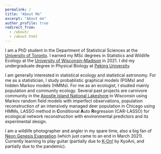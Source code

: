 ```yaml
---
permalink: /
title: "About Me"
excerpt: "About me"
author_profile: true
redirect_from:
  - /about/
  - /about.html
---
```


I am a PhD student in the Department of Statistical Sciences at the [University of Toronto](https://www.utoronto.ca/). I earned my MSc degrees in Statistics and Wildlife Ecology at the [University of Wisconsin-Madison](https://www.wisc.edu/) in 2021. I did my undergraduate degree in Physical Biology at [Peking University](http://english.pku.edu.cn). 

I am generally interested in statistical ecology and statistical astronomy. For me as a statistician, I study probablistic graphical models (PGMs) and hidden Markov models (HMMs). For me as an ecologist, I studied mainly population and community ecology. Several past projects are carnivore community in the [Apostle Island National Lakeshore](https://www.google.com/maps/place/Apostle+Islands/@47.0153533,-90.8540994,11z/data=!3m1!4b1!4m5!3m4!1s0x52a8f887c4797d43:0x8009ed773211222d!8m2!3d47.0027301!4d-90.6908353) in Wisconsin using Markov random field models with imperfect observations, population reconstruction of an intensively managed deer population in Chicago using HMMs, LASSO method in **C**onditional **A**uto **R**egression (CAR-LASSO) for ecological network reconstruction with environmental predictors and its experimental design. 


I am a wildlife photographer and angler in my spare time, also a big fan of [Neon Genesis Evangelion](https://en.wikipedia.org/wiki/Neon_Genesis_Evangelion) (which just came to an end in March 2021). Currently learning to play guitar (partially due to [K-On!](https://en.wikipedia.org/wiki/K-On!) by KyoAni, and partially due to the pandemic). 
